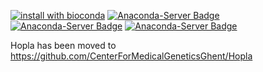 [![install with bioconda](https://img.shields.io/badge/install%20with-bioconda-brightgreen.svg?style=flat)](http://bioconda.github.io/recipes/hopla/README.html)
[![Anaconda-Server Badge](https://anaconda.org/bioconda/hopla/badges/downloads.svg)](https://anaconda.org/bioconda/hopla)
[![Anaconda-Server Badge](https://anaconda.org/bioconda/hopla/badges/latest_release_date.svg)](https://anaconda.org/bioconda/hopla)
[![Anaconda-Server Badge](https://anaconda.org/bioconda/hopla/badges/version.svg)](https://anaconda.org/bioconda/hopla)

Hopla has been moved to https://github.com/CenterForMedicalGeneticsGhent/Hopla